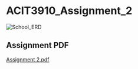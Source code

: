 # ACIT3910_Assignment_2
![School_ERD](https://github.com/achang140/ACIT3910_Assignment_2/assets/98194501/4a2d5ac9-6fc8-4d32-bf68-98c35676da90)

## Assignment PDF
[Assignment 2.pdf](https://github.com/achang140/ACIT3910_Assignment_2/files/13800408/Assignment.2.pdf)

